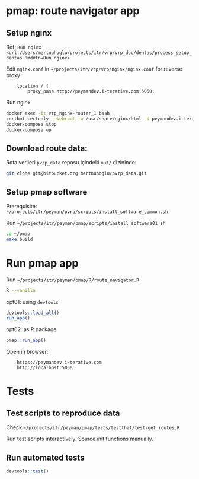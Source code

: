 
# pmap: route navigator app

## Setup nginx

Ref: `Run nginx <url:/Users/mertnuhoglu/projects/itr/vrp/vrp_doc/dentas/process_setup_dentas.Rmd#tn=Run nginx>`

Edit `nginx.conf` in `~/projects/itr/vrp/vrp/nginx/nginx.conf` for reverse proxy

        location / {
            proxy_pass http://peymandev.i-terative.com:5050;

Run nginx

``` bash
docker exec -it vrp_nginx-router_1 bash
certbot certonly --webroot -w /usr/share/nginx/html -d peymandev.i-terative.com 
docker-compose stop
docker-compose up
``` 

## Download route data:

Rota verileri `pvrp_data` reposu içindeki `out/` dizininde:

``` bash
git clone git@bitbucket.org:mertnuhoglu/pvrp_data.git
``` 

## Setup pmap software

Prerequisite: `~/projects/itr/peyman/pvrp/scripts/install_software_common.sh`

Run `~/projects/itr/peyman/pmap/scripts/install_software01.sh`

``` bash
cd ~/pmap
make build
``` 

# Run pmap app

Run `~/projects/itr/peyman/pmap/R/route_navigator.R`

``` bash
R --vanilla
``` 

opt01: using `devtools`

``` r
devtools::load_all()
run_app()
``` 

opt02: as R package

``` r
pmap::run_app()
``` 

Open in browser: 

		https://peymandev.i-terative.com
		http://localhost:5050

# Tests

## Test scripts to reproduce data

Check `~/projects/itr/peyman/pmap/tests/testthat/test-get_routes.R`

Run test scripts interactively. Source init functions manually.

## Run automated tests

``` r
devtools::test()
``` 

